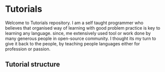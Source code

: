 # Tutorials

Welcome to Tutorials repository. I am a self taught programmer who believes that organised way of learning with good problem practice is key to learning any language. since, me extensively used tool or work done by many generous people in open-source community. I thought its my turn to give it back to the people, by teaching people languages either for profession or passion.

## Tutorial structure

